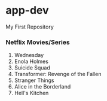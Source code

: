 # app-dev
My First Repository

### Netflix Movies/Series
1. Wednesday
2. Enola Holmes
3. Suicide Squad
4. Transformer: Revenge of the Fallen
5. Stranger Things
6. Alice in the Borderland
7. Hell's Kitchen
